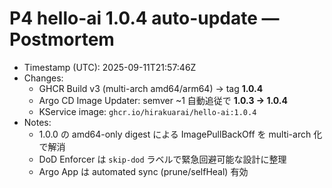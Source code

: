 # P4 hello-ai 1.0.4 auto-update — Postmortem

- Timestamp (UTC): 2025-09-11T21:57:46Z
- Changes:
  - GHCR Build v3 (multi-arch amd64/arm64) → tag **1.0.4**
  - Argo CD Image Updater: semver ~1 自動追従で **1.0.3 → 1.0.4**
  - KService image: `ghcr.io/hirakuarai/hello-ai:1.0.4`
- Notes:
  - 1.0.0 の amd64-only digest による ImagePullBackOff を multi-arch 化で解消
  - DoD Enforcer は `skip-dod` ラベルで緊急回避可能な設計に整理
  - Argo App は automated sync (prune/selfHeal) 有効
